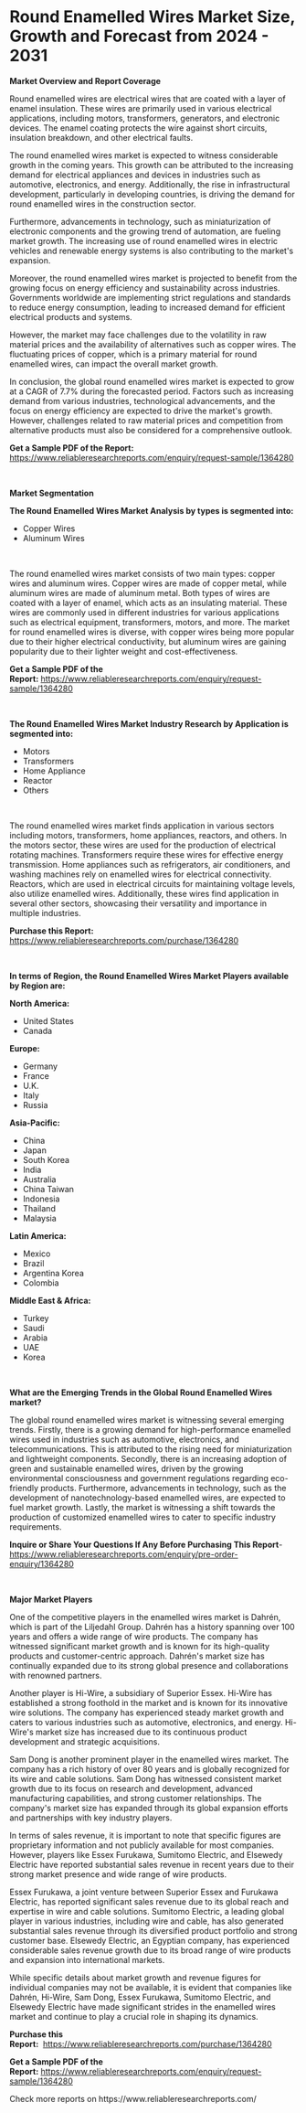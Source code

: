 <p><h1>Round Enamelled Wires Market Size, Growth and Forecast from 2024 - 2031</h1></p><p><strong>Market Overview and Report Coverage</strong></p>
<p><p>Round enamelled wires are electrical wires that are coated with a layer of enamel insulation. These wires are primarily used in various electrical applications, including motors, transformers, generators, and electronic devices. The enamel coating protects the wire against short circuits, insulation breakdown, and other electrical faults.</p><p>The round enamelled wires market is expected to witness considerable growth in the coming years. This growth can be attributed to the increasing demand for electrical appliances and devices in industries such as automotive, electronics, and energy. Additionally, the rise in infrastructural development, particularly in developing countries, is driving the demand for round enamelled wires in the construction sector.</p><p>Furthermore, advancements in technology, such as miniaturization of electronic components and the growing trend of automation, are fueling market growth. The increasing use of round enamelled wires in electric vehicles and renewable energy systems is also contributing to the market's expansion.</p><p>Moreover, the round enamelled wires market is projected to benefit from the growing focus on energy efficiency and sustainability across industries. Governments worldwide are implementing strict regulations and standards to reduce energy consumption, leading to increased demand for efficient electrical products and systems.</p><p>However, the market may face challenges due to the volatility in raw material prices and the availability of alternatives such as copper wires. The fluctuating prices of copper, which is a primary material for round enamelled wires, can impact the overall market growth.</p><p>In conclusion, the global round enamelled wires market is expected to grow at a CAGR of 7.7% during the forecasted period. Factors such as increasing demand from various industries, technological advancements, and the focus on energy efficiency are expected to drive the market's growth. However, challenges related to raw material prices and competition from alternative products must also be considered for a comprehensive outlook.</p></p>
<p><strong>Get a Sample PDF of the Report:</strong> <a href="https://www.reliableresearchreports.com/enquiry/request-sample/1364280">https://www.reliableresearchreports.com/enquiry/request-sample/1364280</a></p>
<p>&nbsp;</p>
<p><strong>Market Segmentation</strong></p>
<p><strong>The Round Enamelled Wires Market Analysis by types is segmented into:</strong></p>
<p><ul><li>Copper Wires</li><li>Aluminum Wires</li></ul></p>
<p>&nbsp;</p>
<p><p>The round enamelled wires market consists of two main types: copper wires and aluminum wires. Copper wires are made of copper metal, while aluminum wires are made of aluminum metal. Both types of wires are coated with a layer of enamel, which acts as an insulating material. These wires are commonly used in different industries for various applications such as electrical equipment, transformers, motors, and more. The market for round enamelled wires is diverse, with copper wires being more popular due to their higher electrical conductivity, but aluminum wires are gaining popularity due to their lighter weight and cost-effectiveness.</p></p>
<p><strong>Get a Sample PDF of the Report:</strong>&nbsp;<a href="https://www.reliableresearchreports.com/enquiry/request-sample/1364280">https://www.reliableresearchreports.com/enquiry/request-sample/1364280</a></p>
<p>&nbsp;</p>
<p><strong>The Round Enamelled Wires Market Industry Research by Application is segmented into:</strong></p>
<p><ul><li>Motors</li><li>Transformers</li><li>Home Appliance</li><li>Reactor</li><li>Others</li></ul></p>
<p>&nbsp;</p>
<p><p>The round enamelled wires market finds application in various sectors including motors, transformers, home appliances, reactors, and others. In the motors sector, these wires are used for the production of electrical rotating machines. Transformers require these wires for effective energy transmission. Home appliances such as refrigerators, air conditioners, and washing machines rely on enamelled wires for electrical connectivity. Reactors, which are used in electrical circuits for maintaining voltage levels, also utilize enamelled wires. Additionally, these wires find application in several other sectors, showcasing their versatility and importance in multiple industries.</p></p>
<p><strong>Purchase this Report:</strong>&nbsp; <a href="https://www.reliableresearchreports.com/purchase/1364280">https://www.reliableresearchreports.com/purchase/1364280</a></p>
<p>&nbsp;</p>
<p><strong>In terms of Region, the Round Enamelled Wires Market Players available by Region are:</strong></p>
<p>
    <p> <strong> North America: </strong>
        <ul>
            <li>United States</li>
            <li>Canada</li>
        </ul>
        </p> 
    <p> <strong> Europe: </strong>
        <ul>
            <li>Germany</li>
            <li>France</li>
            <li>U.K.</li>
            <li>Italy</li>
            <li>Russia</li>
        </ul>
        </p> 
    <p> <strong> Asia-Pacific: </strong>
        <ul>
            <li>China</li>
            <li>Japan</li>
            <li>South Korea</li>
            <li>India</li>
            <li>Australia</li>
            <li>China Taiwan</li>
            <li>Indonesia</li>
            <li>Thailand</li>
            <li>Malaysia</li>
        </ul>
        </p> 
    <p> <strong> Latin America: </strong>
        <ul>
            <li>Mexico</li>
            <li>Brazil</li>
            <li>Argentina Korea</li>
            <li>Colombia</li>
        </ul>
        </p> 
    <p> <strong> Middle East & Africa: </strong>
        <ul>
            <li>Turkey</li>
            <li>Saudi</li>
            <li>Arabia</li>
            <li>UAE</li>
            <li>Korea</li>
        </ul>
    </p>
    </p>
<p>&nbsp;</p>
<p><strong>What are the Emerging Trends in the Global Round Enamelled Wires market?</strong></p>
<p><p>The global round enamelled wires market is witnessing several emerging trends. Firstly, there is a growing demand for high-performance enamelled wires used in industries such as automotive, electronics, and telecommunications. This is attributed to the rising need for miniaturization and lightweight components. Secondly, there is an increasing adoption of green and sustainable enamelled wires, driven by the growing environmental consciousness and government regulations regarding eco-friendly products. Furthermore, advancements in technology, such as the development of nanotechnology-based enamelled wires, are expected to fuel market growth. Lastly, the market is witnessing a shift towards the production of customized enamelled wires to cater to specific industry requirements.</p></p>
<p><strong>Inquire or Share Your Questions If Any Before Purchasing This Report</strong>- <a href="https://www.reliableresearchreports.com/enquiry/pre-order-enquiry/1364280">https://www.reliableresearchreports.com/enquiry/pre-order-enquiry/1364280</a></p>
<p>&nbsp;</p>
<p><strong>Major Market Players</strong></p>
<p><p>One of the competitive players in the enamelled wires market is Dahrén, which is part of the Liljedahl Group. Dahrén has a history spanning over 100 years and offers a wide range of wire products. The company has witnessed significant market growth and is known for its high-quality products and customer-centric approach. Dahrén's market size has continually expanded due to its strong global presence and collaborations with renowned partners.</p><p>Another player is Hi-Wire, a subsidiary of Superior Essex. Hi-Wire has established a strong foothold in the market and is known for its innovative wire solutions. The company has experienced steady market growth and caters to various industries such as automotive, electronics, and energy. Hi-Wire's market size has increased due to its continuous product development and strategic acquisitions.</p><p>Sam Dong is another prominent player in the enamelled wires market. The company has a rich history of over 80 years and is globally recognized for its wire and cable solutions. Sam Dong has witnessed consistent market growth due to its focus on research and development, advanced manufacturing capabilities, and strong customer relationships. The company's market size has expanded through its global expansion efforts and partnerships with key industry players.</p><p>In terms of sales revenue, it is important to note that specific figures are proprietary information and not publicly available for most companies. However, players like Essex Furukawa, Sumitomo Electric, and Elsewedy Electric have reported substantial sales revenue in recent years due to their strong market presence and wide range of wire products.</p><p>Essex Furukawa, a joint venture between Superior Essex and Furukawa Electric, has reported significant sales revenue due to its global reach and expertise in wire and cable solutions. Sumitomo Electric, a leading global player in various industries, including wire and cable, has also generated substantial sales revenue through its diversified product portfolio and strong customer base. Elsewedy Electric, an Egyptian company, has experienced considerable sales revenue growth due to its broad range of wire products and expansion into international markets.</p><p>While specific details about market growth and revenue figures for individual companies may not be available, it is evident that companies like Dahrén, Hi-Wire, Sam Dong, Essex Furukawa, Sumitomo Electric, and Elsewedy Electric have made significant strides in the enamelled wires market and continue to play a crucial role in shaping its dynamics.</p></p>
<p><strong>Purchase this Report:</strong>&nbsp;&nbsp;<a href="https://www.reliableresearchreports.com/purchase/1364280">https://www.reliableresearchreports.com/purchase/1364280</a></p>
<p></p>
<p><strong>Get a Sample PDF of the Report:</strong>&nbsp;<a href="https://www.reliableresearchreports.com/enquiry/request-sample/1364280">https://www.reliableresearchreports.com/enquiry/request-sample/1364280</a></p>
<p>Check more reports on https://www.reliableresearchreports.com/</p>